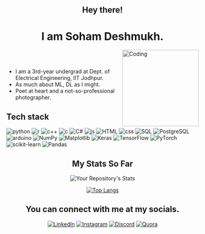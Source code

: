 <h2 align="center" style="bold"> Hey there! </h2>
<h1 align="center" style="bold"> I am Soham Deshmukh. </h1>

<img align="right" alt="Coding" width="200" src="https://user-images.githubusercontent.com/74038190/229223263-cf2e4b07-2615-4f87-9c38-e37600f8381a.gif">
<br><br>

- I am a 3rd-year undergrad at Dept. of Electrical Engineering, IIT Jodhpur.
- As much about ML, DL as I might.
- Poet at heart and a not-so-professional photographer.

<div align="left">
<h2>Tech stack</h2>
  
![python](https://img.shields.io/badge/Python-FFD43B?style=for-the-badge&logo=python&logoColor=blue)
![r](	https://img.shields.io/badge/R-276DC3?style=for-the-badge&logo=r&logoColor=white)
![c++](https://img.shields.io/badge/C%2B%2B-00599C?style=for-the-badge&logo=c%2B%2B&logoColor=white)
![c](https://img.shields.io/badge/C-00599C?style=for-the-badge&logo=c&logoColor=white)
![C#](https://img.shields.io/badge/c%23-%23239120.svg?style=for-the-badge&logo=c-sharp&logoColor=white)
![js](https://img.shields.io/badge/JavaScript-323330?style=for-the-badge&logo=javascript&logoColor=F7DF1E)
![HTML](https://img.shields.io/badge/HTML5-E34F26?style=for-the-badge&logo=html5&logoColor=white)
![css](https://img.shields.io/badge/CSS3-1572B6?style=for-the-badge&logo=css3&logoColor=white)
![SQL](https://img.shields.io/badge/MySQL-005C84?style=for-the-badge&logo=mysql&logoColor=white)
![PostgreSQL](https://img.shields.io/badge/PostgreSQL-316192?style=for-the-badge&logo=postgresql&logoColor=white)
![arduino](https://img.shields.io/badge/Arduino-00979D?style=for-the-badge&logo=Arduino&logoColor=white)
![NumPy](https://img.shields.io/badge/numpy-%23013243.svg?style=for-the-badge&logo=numpy&logoColor=white)
![Matplotlib](https://img.shields.io/badge/Matplotlib-%23ffffff.svg?style=for-the-badge&logo=Matplotlib&logoColor=black)
![Keras](https://img.shields.io/badge/Keras-%23D00000.svg?style=for-the-badge&logo=Keras&logoColor=white)
![TensorFlow](https://img.shields.io/badge/TensorFlow-%23FF6F00.svg?style=for-the-badge&logo=TensorFlow&logoColor=white)
![PyTorch](https://img.shields.io/badge/PyTorch-%23EE4C2C.svg?style=for-the-badge&logo=PyTorch&logoColor=white)
![scikit-learn](https://img.shields.io/badge/scikit--learn-%23F7931E.svg?style=for-the-badge&logo=scikit-learn&logoColor=white)
![Pandas](https://img.shields.io/badge/pandas-%23150458.svg?style=for-the-badge&logo=pandas&logoColor=white)

</div>

<div align="center">
<h2>My Stats So Far</h2>

![Your Repository's Stats](https://github-readme-stats.vercel.app/api?username=SohamD34&show_icons=true)    

[![Top Langs](https://github-readme-stats.vercel.app/api/top-langs/?username=SohamD34&layout=compact&exclude_repo=Robotframwork&hide=Robotframwork)](https://github.com/SohamD34/github-readme-stats)

</div>


<div align="center">
<h2>You can connect with me at my socials.</h2>

[![LinkedIn](https://img.shields.io/badge/LinkedIn-0077B5?style=for-the-badge&logo=linkedin&logoColor=white)](https://www.linkedin.com/in/soham-deshmukh-iitj/)
[![Instagram](https://img.shields.io/badge/Instagram-E4405F?style=for-the-badge&logo=instagram&logoColor=white)](https://www.instagram.com/so_uhhmm/)
[![Discord](https://img.shields.io/badge/Discord-5865F2?style=for-the-badge&logo=discord&logoColor=white)](https://www.discordapp.com/users/915245456882274305)
[![Quora](https://img.shields.io/badge/Quora-%23B92B27.svg?&style=for-the-badge&logo=Quora&logoColor=white)](https://www.quora.com/profile/Soham-Deshmukh-61)

</div>
